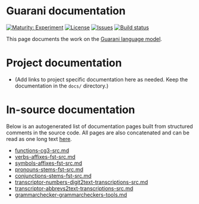 # Guarani documentation

[![Maturity: Experiment](https://img.shields.io/badge/Maturity-Experiment-black.svg)](https://giellalt.github.io/MaturityClassification.html)
[![License](https://img.shields.io/github/license/giellalt/lang-grn)](https://raw.githubusercontent.com/giellalt/lang-grn/main/LICENSE)
[![Issues](https://img.shields.io/github/issues/giellalt/lang-grn)](https://github.com/giellalt/lang-grn/issues)
[![Build status](https://github.com/giellalt/lang-grn/workflows/Speller%20CI+CD/badge.svg)](https://github.com/giellalt/lang-grn/actions)

This page documents the work on the [Guarani language model](http://github.com/giellalt/lang-grn). 

# Project documentation

* (Add links to project specific documentation here as needed. Keep the documentation in the `docs/` directory.)

# In-source documentation

Below is an autogenerated list of documentation pages built from structured comments in the source code. All pages are also concatenated and can be read as one long text [here](grn.md).
* [functions-cg3-src.md](functions-cg3-src.md)
* [verbs-affixes-fst-src.md](verbs-affixes-fst-src.md)
* [symbols-affixes-fst-src.md](symbols-affixes-fst-src.md)
* [pronouns-stems-fst-src.md](pronouns-stems-fst-src.md)
* [conjunctions-stems-fst-src.md](conjunctions-stems-fst-src.md)
* [transcriptor-numbers-digit2text-transcriptions-src.md](transcriptor-numbers-digit2text-transcriptions-src.md)
* [transcriptor-abbrevs2text-transcriptions-src.md](transcriptor-abbrevs2text-transcriptions-src.md)
* [grammarchecker-grammarcheckers-tools.md](grammarchecker-grammarcheckers-tools.md)
